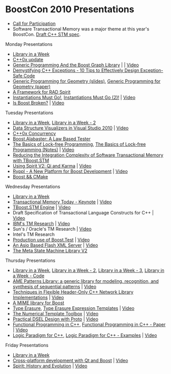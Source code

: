 # BoostCon 2010 Presentations

  * [Call for Participation](http://https://github.com/boostcon/2010_presentations/raw/master/4th_annual_Boost_Conference_2010.pdf)
  * Software Transactional Memory was a major theme at this year's BoostCon.  [Draft C++ STM spec](http://www-949.ibm.com/software/rational/cafe/docs/DOC-3222 "Draft C++ STM spec").

Monday Presentations

 * [Library in a Week](https://github.com/boostcon/2010_presentations/raw/master/mon/day_1_liaw_overview.pdf "Library in a Week")
 * [C++0x update](https://github.com/boostcon/2010_presentations/raw/master/mon/c0x_overview1.pdf "C++0x update")
 * [Generic Programming And the Boost Graph Library](https://github.com/boostcon/2010_presentations/raw/master/mon/generic_programming_and_the_boost_graph_library.pdf "Generic Programming And the Boost Graph Library") | | [Video](http://blip.tv/file/4143099 "Video")
 * [Demystifying C++ Exceptions - 10 Tips to Effectively Design Exception-Safe Code](https://github.com/boostcon/2010_presentations/raw/master/mon/demystifying_cpp_exceptions.pdf "Demystifying C++ Exceptions - 10 Tips to Effectively Design Exception-Safe Code")
 * [Generic Programming for Geometry (slides)](https://github.com/boostcon/2010_presentations/raw/master/mon/boost_geometry_2010_slides.pdf "Generic Programming for Geometry"), [Generic Programming for Geometry (paper)](https://github.com/boostcon/2010_presentations/raw/master/mon/boost_geometry_boostcon2010.pdf "Generic Programming for Geometry - paper")
 * [A Framework for RAD Spirit](https://github.com/boostcon/2010_presentations/raw/master/mon/a_framework_for_rad_spirit.pdf "A Framework for RAD Spirit")
 * [Instantiations Must Go!](https://github.com/boostcon/2010_presentations/raw/master/mon/instantiations_must_go.pdf "Instantiations Must Go!"), [Instantiations Must Go (2)!](https://github.com/boostcon/2010_presentations/raw/master/mon/instantiations_must_go_2.pdf "Instantiations Must Go 2!") | [Video](http://blip.tv/file/4143133 "Video")
 * [Is Boost Broken?](https://github.com/boostcon/2010_presentations/raw/master/mon/is_boost_broken.pdf "Is Boost Broken?") | [Video](http://blip.tv/file/4147965 "Video")

Tuesday Presentations

 * [Library in a Week](https://github.com/boostcon/2010_presentations/raw/master/tue/day_2_liaw_agenda_boost_io_streams.pdf "Library in a Week"), [Library in a Week - 2](https://github.com/boostcon/2010_presentations/raw/master/tue/day_2_boost_format_rob.pdf "Library in a Week - 2")
 * [Data Structure Visualizers in Visual Studio 2010](https://github.com/boostcon/2010_presentations/raw/master/tue/data_structure_visualizers_in_visual_studio_2010_1_1.pdf "Data Structure Visualizers in Visual Studio 2010") | [Video](http://blip.tv/file/4143220 "Video")
 * [C++0x Concurrency](https://github.com/boostcon/2010_presentations/raw/master/tue/boostcon2010multithread2.pdf "C++0x Concurrency")
 * [Boost.Alabaster: A Law Based Tester](https://github.com/boostcon/2010_presentations/raw/master/tue/boostalabaster.pdf "Boost.Alabaster: A Law Based Tester")
 * [The Basics of Lock-free Programming](https://github.com/boostcon/2010_presentations/raw/master/tue/lockfree_boostcon2010.pdf
 "The Basics of Lock-free Programming"), [The Basics of Lock-free Programming (Notes)](https://github.com/boostcon/2010_presentations/raw/master/tue/lockfree_boostcon2010_notes.pdf "The Basics of Lock-free Programming - Notes") | [Video](http://blip.tv/file/4211197 "Video")
 * [Reducing the Integration Complexity of Software Transactional Memory with TBoost.STM](https://github.com/boostcon/2010_presentations/raw/master/tue/towardsboost_stm_adoption50.pdf "Reducing the Integration Complexity of Software Transactional Memory with TBoost.STM")
 * [Using Spirit V2: Qi and Karma](https://github.com/boostcon/2010_presentations/raw/master/tue/spirit_presentation.pdf "Using Spirit V2: Qi and Karma") | [Video](http://blip.tv/file/4143337 "Video")
 * [Ryppl - A New Platform for Boost Development](https://github.com/boostcon/2010_presentations/raw/master/tue/ryppl.pdf "Ryppl - A New Platform for Boost Development") | [Video](http://blip.tv/file/4153749 "Video")
 * [Boost && CMake](https://github.com/boostcon/2010_presentations/raw/master/tue/cmake_boostcon2010.pdf "Boost && CMake")

Wednesday Presentations

 * [Library in a Week](https://github.com/boostcon/2010_presentations/raw/master/wed/ "Library in a Week")
 * [Transactional Memory Today - Keynote](http://prezi.com/3rnocqymnf84/tmtoday "Transactional Memory Today - Keynote") | [Video](http://blip.tv/file/3900047 "Video")
 * [TBoost.STM Engine](https://github.com/boostcon/2010_presentations/raw/master/wed/boostcon_inval.pdf "TBoost.STM Engine") | [Video](http://blip.tv/file/3900167 "Video")
 * Draft Specification of Transactional Language Constructs for C++ | [Video](http://blip.tv/file/3911470 "Video")
 * [IBM's TM Research](https://github.com/boostcon/2010_presentations/raw/master/wed/boostcon2010stm2.pdf "IBM's TM Research") | [Video](http://blip.tv/file/3900242 "Video")
 * Sun's / Oracle's TM Research | [Video](http://blip.tv/file/3905166 "Video")
 * Intel's TM Research
 * [Production use of Boost.Test](https://github.com/boostcon/2010_presentations/raw/master/wed/boost_test_use_in_production.pdf "Production use of Boost.Test") | [Video](http://blip.tv/file/4175942 "Video")
 * [An Asio Based Flash XML Server](https://github.com/boostcon/2010_presentations/raw/master/wed/asio_presentation_with_story.pdf "An Asio Based Flash XML Server") | [Video](http://blip.tv/file/4171562 "Video")
 * [The Meta State Machine Library V2](https://github.com/boostcon/2010_presentations/raw/master/wed/msm_boostcon10talk.pdf "The Meta State Machine Library V2")

Thursday Presentations

 * [Library in a Week](https://github.com/boostcon/2010_presentations/raw/master/thu/day_4_io_concepts_jeff.pdf "Library in a Week"), [Library in a Week - 2](https://github.com/boostcon/2010_presentations/raw/master/thu/day_4_io_concepts_rob.pdf "Library in a Week - 2"), [Library in a Week - 3](https://github.com/boostcon/2010_presentations/raw/master/thu/day_4_ssio_functional_team_david.pdf "Library in a Week - 3"), [Library in a Week - Code](https://github.com/boostcon/2010_presentations/thu/ssio "Library in a Week - Code")
 * [AME Patterns Library: a generic library for modeling, recognition, and synthesis of sequential patterns](https://github.com/boostcon/2010_presentations/raw/master/thu/amepatterns.pdf "AME Patterns Library: a generic library for modeling, recognition, and synthesis of sequential patterns") | [Video](http://blip.tv/file/3971009 "Video")
 * [Techniques in Flexible Header-Only C++ Network Library Implementations](https://github.com/boostcon/2010_presentations/raw/master/thu/techniques_in_flexible_header_only_c_network.pdf "Techniques in Flexible Header-Only C++ Network Library Implementations") | [Video](http://blip.tv/file/4245935 "Video")
 * [A MIME library for Boost](https://github.com/boostcon/2010_presentations/raw/master/thu/mime_presentation.pdf "A MIME library for Boost")
 * [Type Erasure](https://github.com/boostcon/2010_presentations/raw/master/thu/type_erasure_pattern_boostcon.pdf "Type Erasure"), [Type Erasure Expression Templates](https://github.com/boostcon/2010_presentations/raw/master/thu/type_erasure_expression_templates_boostcon.pdf "Type Erasure Expression Templates") | [Video](http://blip.tv/file/3970284 "Video")
 * [The Numerical Template Toolbox](https://github.com/boostcon/2010_presentations/raw/master/thu/falcou_lapreste_boostcon.pdf "The Numerical Template Toolbox") | [Video](http://blip.tv/file/4186147 "Video")
 * [Practical DSEL Design with Proto](https://github.com/boostcon/2010_presentations/raw/master/thu/proto_by_doing.pdf "Practical DSEL Design with Proto") | [Video](http://blip.tv/file/3970405 "Video")
 * [Functional Programming in C++](https://github.com/boostcon/2010_presentations/raw/master/thu/fc_.pdf "Functional Programming in C++"), [Functional Programming in C++ - Paper](https://github.com/boostcon/2010_presentations/raw/master/thu/funccpp.pdf "Functional Programming in C++ - Paper") | [Video](http://blip.tv/file/4186046 "Video")
 * [Logic Paradigm for C++](https://github.com/boostcon/2010_presentations/raw/master/thu/lp_for_c_.pdf "Logic Paradigm for C++"), [Logic Paradigm for C++ - Examples](https://github.com/boostcon/2010_presentations/raw/master/thu/logic_programming_examples.txt "Logic Paradigm for C++ - Examples") | [Video](http://blip.tv/file/4307883 "Video")

Friday Presentations

 * [Library in a Week](https://github.com/boostcon/2010_presentations/raw/master/fri/day_5_liaw_wrapup.pdf "Library in a Week")
 * [Cross-platform development with Qt and Boost](https://github.com/boostcon/2010_presentations/raw/master/fri/cross_platform_c_with_qt_and_boost.pdf "Cross-platform development with Qt and Boost") | [Video](http://blip.tv/file/3971034 "Video")
 * [Spirit: History and Evolution](https://github.com/boostcon/2010_presentations/raw/master/fri/spirit_history_and_evolution.pdf "Spirit: History and Evolution") | [Video](http://blip.tv/file/4245756 "Video")
